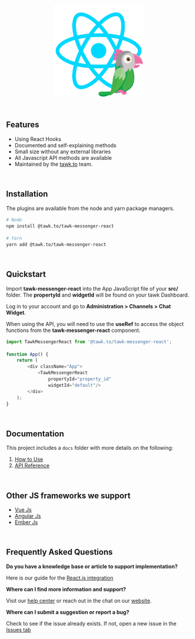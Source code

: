 <p align="center">
    <img width="250"
        src="./images/tawk-react-logo.png"
        alt="Tawk React logo">
</p>

<br/>

## Features
* Using React Hooks
* Documented and self-explaining methods
* Small size without any external libraries
* All Javascript API methods are available
* Maintained by the [tawk.to](https://www.tawk.to/) team.

<br/>

## Installation
The plugins are available from the node and yarn package managers.
```bash
# Node
npm install @tawk.to/tawk-messenger-react

# Yarn
yarn add @tawk.to/tawk-messenger-react
```

<br/>

## Quickstart
Import **tawk-messenger-react** into the App JavaScript file of your **src/** folder. The **propertyId** and **widgetId** will
be found on your tawk Dashboard.

Log in to your account and go to **Administration > Channels > Chat Widget**.

When using the API, you will need to use the **useRef** to access the object functions from the **tawk-messenger-react** component.

```js
import TawkMessengerReact from '@tawk.to/tawk-messenger-react';

function App() {
    return (
        <div className="App">
            <TawkMessengerReact
                propertyId="property_id"
                widgetId="default"/>
        </div>
    );
}
```

<br/>

## Documentation
This project includes a `docs` folder with more details on the following:
1.  [How to Use](docs/how-to-use.md)
1.  [API Reference](docs/api-reference.md)

<br/>

## Other JS frameworks we support
- [Vue Js](https://github.com/tawk/tawk-messenger-vue)
- [Angular Js](https://github.com/tawk/tawk-messenger-angular)
- [Ember Js](https://github.com/tawk/tawk-messenger-ember)

<br/>

## Frequently Asked Questions

**Do you have a knowledge base or article to support implementation?**

Here is our guide for the [React.js integration](https://help.tawk.to/article/react-js )

**Where can I find more information and support?**

Visit our [help center](https://help.tawk.to) or reach out in the chat on our [website](https://tawk.to).

**Where can I submit a suggestion or report a bug?**

Check to see if the issue already exists. If not, open a new issue in the [Issues tab](https://github.com/tawk/tawk-messenger-vue/issues)